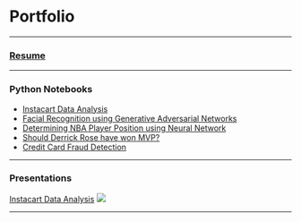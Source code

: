 # Portfolio

---

### [Resume](/pdf/MehereteResume.pdf)

---

### Python Notebooks

- [Instacart Data Analysis](https://github.com/nahum23/nahum23.github.io/blob/master/Notebooks/InstacartNotebook.ipynb)
- [Facial Recognition using Generative Adversarial Networks](https://github.com/nahum23/SOC_Bypassing_Facial_Recognition)
- [Determining NBA Player Position using Neural Network](https://github.com/nahum23/nahum23.github.io/blob/master/Notebooks/NBANeuralNet.ipynb)
- [Should Derrick Rose have won MVP? ](https://github.com/nahum23/nahum23.github.io/blob/master/Notebooks/DerrickRoseMVP.ipynb)
- [Credit Card Fraud Detection](https://github.com/nahum23/nahum23.github.io/blob/master/Notebooks/FraudDetection.ipynb)


---

### Presentations

[Instacart Data Analysis](/pdf/InstacartDataExploration.pdf)
<img src="images/instacartLogo.png?raw=true"/>

---




<!-- Remove above link if you don't want to attibute -->
